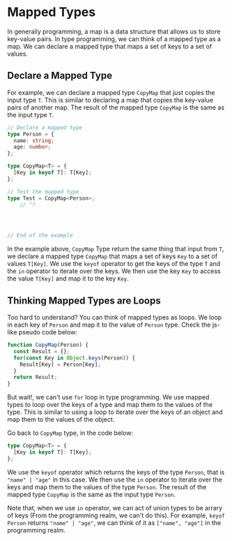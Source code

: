 # Mapped Types

In generally programming, a map is a data structure that allows us to store key-value pairs. In type programming, we can think of a mapped type as a map. We can declare a mapped type that maps a set of keys to a set of values.

## Declare a Mapped Type

For example, we can declare a mapped type `CopyMap` that just copies the input type `T`. This is similar to declaring a map that copies the key-value pairs of another map. The result of the mapped type `CopyMap` is the same as the input type `T`.

```ts twoslash
// Declare a mapped type
type Person = {
  name: string;
  age: number;
};

type CopyMap<T> = {
  [Key in keyof T]: T[Key];
};

// Test the mapped type
type Test = CopyMap<Person>;
    // ^?




// End of the example
```

In the example above, `CopyMap` Type return the same thing that input from `T`, we declare a mapped type `CopyMap` that maps a set of keys `Key` to a set of values `T[Key]`. We use the `keyof` operator to get the keys of the type `T` and the `in` operator to iterate over the keys. We then use the key `Key` to access the value `T[Key]` and map it to the key `Key`. 

## Thinking Mapped Types are Loops

Too hard to understand? You can think of mapped types as loops. We loop in each key of `Person` and map it to the value of `Person` type. Check the js-like pseudo code below:

```js
function CopyMap(Person) {
  const Result = {};
  for(const Key in Object.keys(Person)) {
    Result[Key] = Person[Key];
  }
  return Result;
}
```

But wait!, we can't use `for` loop in type programming. We use mapped types to loop over the keys of a type and map them to the values of the type. This is similar to using a loop to iterate over the keys of an object and map them to the values of the object.

Go back to `CopyMap` type, in the code below:

```ts twoslash
type CopyMap<T> = {
  [Key in keyof T]: T[Key];
};
```

We use the `keyof` operator which returns the keys of the type `Person`, that is `"name" | "age"` in this case. We then use the `in` operator to iterate over the keys and map them to the values of the type `Person`. The result of the mapped type `CopyMap` is the same as the input type `Person`.

Note that, when we use `in` operator, we can act of union types to be arrary of keys (From the programming realm, we can't do this). For example, `keyof Person` returns `"name" | "age"`, we can think of it as `["name", "age"]` in the programming realm.